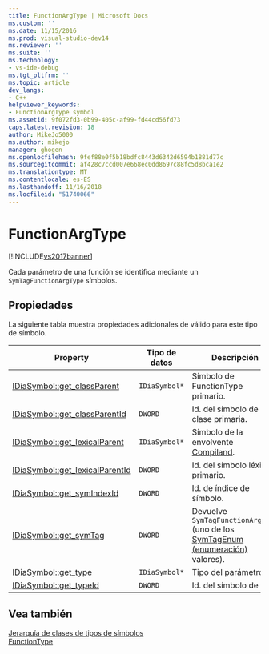 ```yaml
---
title: FunctionArgType | Microsoft Docs
ms.custom: ''
ms.date: 11/15/2016
ms.prod: visual-studio-dev14
ms.reviewer: ''
ms.suite: ''
ms.technology:
- vs-ide-debug
ms.tgt_pltfrm: ''
ms.topic: article
dev_langs:
- C++
helpviewer_keywords:
- FunctionArgType symbol
ms.assetid: 9f072fd3-0b99-405c-af99-fd44cd56fd73
caps.latest.revision: 18
author: MikeJo5000
ms.author: mikejo
manager: ghogen
ms.openlocfilehash: 9fef88e0f5b18bdfc8443d6342d6594b1881d77c
ms.sourcegitcommit: af428c7ccd007e668ec0dd8697c88fc5d8bca1e2
ms.translationtype: MT
ms.contentlocale: es-ES
ms.lasthandoff: 11/16/2018
ms.locfileid: "51740066"
---
```

# <a name="functionargtype"></a>FunctionArgType
[!INCLUDE[vs2017banner](../../includes/vs2017banner.md)]

Cada parámetro de una función se identifica mediante un `SymTagFunctionArgType` símbolos.  
  
## <a name="properties"></a>Propiedades  
 La siguiente tabla muestra propiedades adicionales de válido para este tipo de símbolo.  
  
|Property|Tipo de datos|Descripción|  
|--------------|---------------|-----------------|  
|[IDiaSymbol::get_classParent](../../debugger/debug-interface-access/idiasymbol-get-classparent.md)|`IDiaSymbol*`|Símbolo de FunctionType primario.|  
|[IDiaSymbol::get_classParentId](../../debugger/debug-interface-access/idiasymbol-get-classparentid.md)|`DWORD`|Id. del símbolo de clase primaria.|  
|[IDiaSymbol::get_lexicalParent](../../debugger/debug-interface-access/idiasymbol-get-lexicalparent.md)|`IDiaSymbol*`|Símbolo de la envolvente [Compiland](../../debugger/debug-interface-access/compiland.md).|  
|[IDiaSymbol::get_lexicalParentId](../../debugger/debug-interface-access/idiasymbol-get-lexicalparentid.md)|`DWORD`|Id. del símbolo léxico primario.|  
|[IDiaSymbol::get_symIndexId](../../debugger/debug-interface-access/idiasymbol-get-symindexid.md)|`DWORD`|Id. de índice de símbolo.|  
|[IDiaSymbol::get_symTag](../../debugger/debug-interface-access/idiasymbol-get-symtag.md)|`DWORD`|Devuelve `SymTagFunctionArgType` (uno de los [SymTagEnum (enumeración)](../../debugger/debug-interface-access/symtagenum.md) valores).|  
|[IDiaSymbol::get_type](../../debugger/debug-interface-access/idiasymbol-get-type.md)|`IDiaSymbol*`|Tipo del parámetro.|  
|[IDiaSymbol::get_typeId](../../debugger/debug-interface-access/idiasymbol-get-typeid.md)|`DWORD`|Id. del símbolo de tipo.|  
  
## <a name="see-also"></a>Vea también  
 [Jerarquía de clases de tipos de símbolos](../../debugger/debug-interface-access/class-hierarchy-of-symbol-types.md)   
 [FunctionType](../../debugger/debug-interface-access/functiontype.md)



